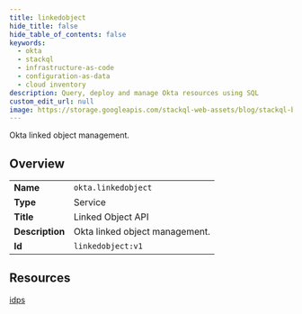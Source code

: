 ```yaml
---
title: linkedobject
hide_title: false
hide_table_of_contents: false
keywords:
  - okta
  - stackql
  - infrastructure-as-code
  - configuration-as-data
  - cloud inventory
description: Query, deploy and manage Okta resources using SQL
custom_edit_url: null
image: https://storage.googleapis.com/stackql-web-assets/blog/stackql-blog-post-featured-image.png
---
```

Okta linked object management.  
    

## Overview
<table><tbody>
<tr><td><b>Name</b></td><td><code>okta.linkedobject</code></td></tr>
<tr><td><b>Type</b></td><td>Service</td></tr>
<tr><td><b>Title</b></td><td>Linked Object API</td></tr>
<tr><td><b>Description</b></td><td>Okta linked object management.</td></tr>
<tr><td><b>Id</b></td><td><code>linkedobject:v1</code></td></tr>
</tbody></table>

## Resources
<div class="row">
<div class="providerDocColumn">
<a href="/providers/okta/linkedobject/idps/">idps</a><br />
</div>
<div class="providerDocColumn">
</div>
</div>
